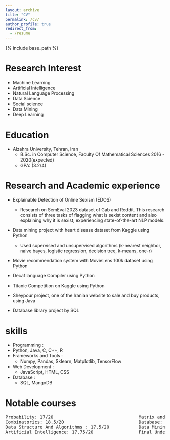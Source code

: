 ```yaml
---
layout: archive
title: "CV"
permalink: /cv/
author_profile: true
redirect_from:
  - /resume
---
```


{% include base_path %}

Research Interest
======
* Machine Learning
* Artificial Intelligence
* Natural Language Processing
* Data Science
* Social science
* Data Mining
* Deep Learning

Education
======
* Alzahra University, Tehran, Iran 
  * B.Sc. in Computer Science, Faculty Of Mathematical Sciences 2016 - 2020(expected)
  * GPA: (3.2/4)
  
Research and Academic experience
======
* Explainable Detection of Online Sexism (EDOS)                                             
  * Research on SemEval 2023 dataset of Gab and Reddit. This research consists of three tasks of flagging what is                   sexist content and also explaining why it is sexist, experiencing state-of-the-art NLP models. 

* Data mining project with heart disease dataset from Kaggle using Python               
	* Used supervised and unsupervised algorithms (k-nearest neighbor, 
 	  naive bayes, logistic regression, decision tree, k-means, one-r)
* Movie recommendation system with MovieLens 100k dataset using Python           
* Decaf language Compiler using Python                                                                     
* Titanic Competition on Kaggle using Python                                                             
* Sheypour project, one of the Iranian website to sale and buy products, using Java                         
* Database library project by SQL   

skills
======
*  Programming :
  * Python, Java, C, C++, R
* Frameworks and Tools :
  * Numpy, Pandas, Sklearn, Matplotlib, TensorFlow
* Web Development :
  * JavaScript, HTML, CSS
* Database :
  * SQL, MangoDB
  
Notable courses
======
<pre>
Probability: 17/20                                Matrix and Linear Algebra: 17.75/20          
Combinatorics: 18.5/20                            Database: 16.2/20   
Data Structure And Algorithms : 17.5/20           Data Mining: 20/20
Artificial Intelligence: 17.75/20                 Final Undergraduate Project: 19/20 
</pre>
  
